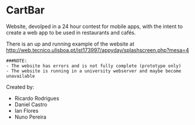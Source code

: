 CartBar
=======

Website, devolped in a 24 hour contest for mobile apps, with the intent to create a web app to be used in restaurants and cafés.

There is an up and running example of the website at
http://web.tecnico.ulisboa.pt/ist173997/appyday/splashscreen.php?mesa=4

```
###NOTE:
- The website has errors and is not fully complete (prototype only)
- The website is running in a university webserver and maybe become unavailable
```

Created by:
* Ricardo Rodrigues
* Daniel Castro
* Ian Flores
* Nuno Pereira
